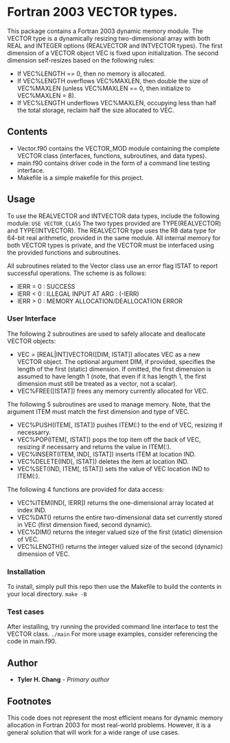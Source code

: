 # Fortran 2003 VECTOR types.

This package contains a Fortran 2003 dynamic memory module.
The VECTOR type is a dynamically resizing two-dimensional array with
both REAL and INTEGER options (REALVECTOR and INTVECTOR types).
The first dimension of a VECTOR object VEC is fixed upon initialization.
The second dimension self-resizes based on the following rules:
 - If VEC%LENGTH == 0, then no memory is allocated.
 - If VEC%LENGTH overflows VEC%MAXLEN, then double the size
    of VEC%MAXLEN (unless VEC%MAXLEN == 0, then initialize
    to VEC%MAXLEN = 8).
 - If VEC%LENGTH underflows VEC%MAXLEN, occupying less than
    half the total storage, reclaim half the size allocated
    to VEC.

## Contents

 - Vector.f90 contains the VECTOR\_MOD module containing the complete
   VECTOR class (interfaces, functions, subroutines, and data types).
 - main.f90 contains driver code in the form of a command line testing
   interface.
 - Makefile is a simple makefile for this project.

## Usage

To use the REALVECTOR and INTVECTOR data types, include the following
module:
``
USE VECTOR_CLASS
``
The two types provided are TYPE(REALVECTOR) and TYPE(INTVECTOR).
The REALVECTOR type uses the R8 data type for 64-bit real arithmetic,
provided in the same module. All internal memory for both VECTOR types
is private, and the VECTOR must be interfaced using the provided
functions and subroutines.

All subroutines related to the Vector class use an error flag ISTAT to
report successful operations.
The scheme is as follows:
 - IERR = 0 : SUCCESS
 - IERR < 0 : ILLEGAL INPUT AT ARG : (-IERR)
 - IERR > 0 : MEMORY ALLOCATION/DEALLOCATION ERROR

### User Interface

The following 2 subroutines are used to safely allocate and deallocate
VECTOR objects:
 - VEC = [REAL|INT]VECTOR([DIM, ISTAT]) allocates VEC as a new VECTOR
   object. The optional argument DIM, if provided, specifies the length
   of the first (static) dimension. If omitted, the first dimension is
   assumed to have length 1 (note, that even if it has length 1, the
   first dimension must still be treated as a vector, not a scalar).
 - VEC%FREE([ISTAT]) frees any memory currently allocated for VEC.

The following 5 subroutines are used to manage memory. Note, that the
argument ITEM must match the first dimension and type of VEC.
 - VEC%PUSH(ITEM[, ISTAT]) pushes ITEM(:) to the
   end of VEC, resizing if necessarry.
 - VEC%POP(ITEM[, ISTAT]) pops the top item off
   the back of VEC, resizing if necessarry and returns
   the value in ITEM(:).
 - VEC%INSERT(ITEM, IND[, ISTAT]) inserts ITEM at
   location IND.
 - VEC%DELETE(IND[, ISTAT]) deletes the item at
   location IND.
 - VEC%SET(IND, ITEM[, ISTAT]) sets the value of VEC
   location IND to ITEM(:).

The following 4 functions are provided for data access:
 - VEC%ITEM(IND[, IERR]) returns the one-dimensional array
   located at index IND.
 - VEC%DAT() returns the entire two-dimensional data set
   currently stored in VEC (first dimension fixed, second
   dynamic).
 - VEC%DIM() returns the integer valued size of the first
   (static) dimension of VEC.
 - VEC%LENGTH() returns the integer valued size of the
   second (dynamic) dimension of VEC.

### Installation

To install, simply pull this repo then use the Makefile to build
the contents in your local directory.
``
make -B
``

### Test cases

After installing, try running the provided command line interface
to test the VECTOR class.
``
./main
``
For more usage examples, consider referencing the code in main.f90.

## Author

* **Tyler H. Chang** - *Primary author*

## Footnotes

This code does not represent the most efficient means for dynamic memory
allocation in Fortran 2003 for most real-world problems.
However, it is a general solution that will work for a wide range of
use cases.

